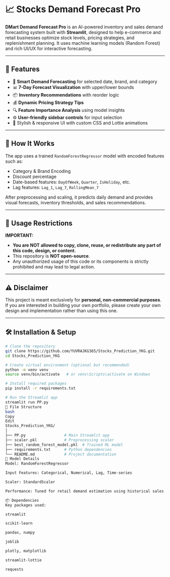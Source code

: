 # 📈 Stocks Demand Forecast Pro

**DMart Demand Forecast Pro** is an AI-powered inventory and sales demand forecasting system built with **Streamlit**, designed to help e-commerce and retail businesses optimize stock levels, pricing strategies, and replenishment planning. It uses machine learning models (Random Forest) and rich UI/UX for interactive forecasting.

---

## 🚀 Features

- 🔮 **Smart Demand Forecasting** for selected date, brand, and category  
- 📊 **7-Day Forecast Visualization** with upper/lower bounds  
- 📦 **Inventory Recommendations** with reorder logic  
- 💰 **Dynamic Pricing Strategy Tips**  
- 🔍 **Feature Importance Analysis** using model insights  
- ⚙️ **User-friendly sidebar controls** for input selection  
- 🎨 Stylish & responsive UI with custom CSS and Lottie animations


---

## 🧠 How It Works

The app uses a trained `RandomForestRegressor` model with encoded features such as:

- Category & Brand Encoding  
- Discount percentage  
- Date-based features: `DayOfWeek`, `Quarter`, `IsHoliday`, etc.  
- Lag features: `Lag_1`, `Lag_7`, `RollingMean_7`

After preprocessing and scaling, it predicts daily demand and provides visual forecasts, inventory thresholds, and sales recommendations.

---

## 🚫 Usage Restrictions

**IMPORTANT:**
- **You are NOT allowed to copy, clone, reuse, or redistribute any part of this code, design, or content.**
- This repository is **NOT open-source**.
- Any unauthorized usage of this code or its components is strictly prohibited and may lead to legal action.

---

## ⚠️ Disclaimer

This project is meant exclusively for **personal, non-commercial purposes**.  
If you are interested in building your own portfolio, please create your own design and implementation rather than using this one.

---

## 🛠️ Installation & Setup

```bash
# Clone the repository
git clone https://github.com/YUVRAJKG365/Stocks_Prediction_YKG.git
cd Stocks_Prediction_YKG

# Create virtual environment (optional but recommended)
python -m venv venv
source venv/bin/activate   # or venv\Scripts\activate on Windows

# Install required packages
pip install -r requirements.txt

# Run the Streamlit app
streamlit run PP.py
📂 File Structure
bash
Copy
Edit
Stocks_Prediction_YKG/
│
├── PP.py                 # Main Streamlit app
├── scaler.pkl            # Preprocessing scaler
├── best_random_forest_model.pkl  # Trained ML model
├── requirements.txt      # Python dependencies
└── README.md             # Project documentation
🧪 Model Details
Model: RandomForestRegressor

Input Features: Categorical, Numerical, Lag, Time-series

Scaler: StandardScaler

Performance: Tuned for retail demand estimation using historical sales

📦 Dependencies
Key packages used:

streamlit

scikit-learn

pandas, numpy

joblib

plotly, matplotlib

streamlit-lottie

requests
